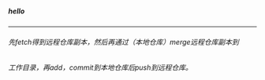 ##### hello
***

###### 先fetch得到远程仓库副本，然后再通过（本地仓库）merge远程仓库副本到
###### 工作目录，再add，commit到本地仓库后push到远程仓库。